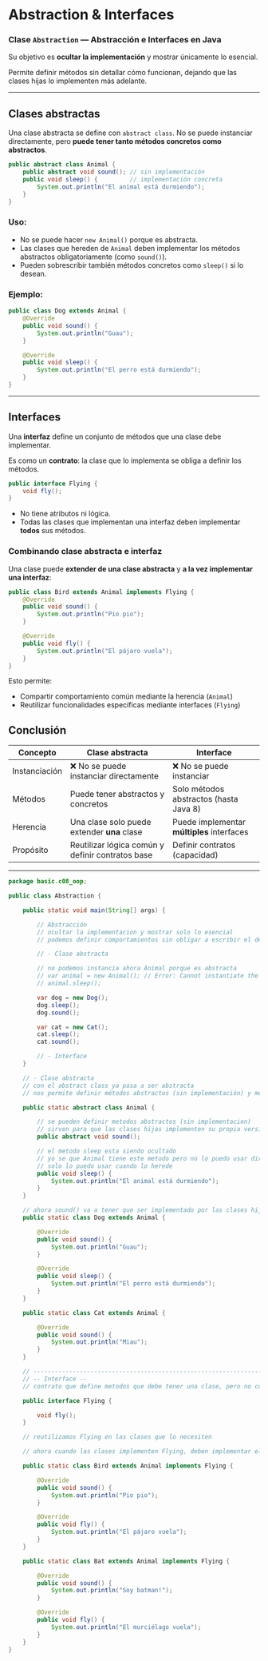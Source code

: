 # Abstraction & Interfaces

### Clase `Abstraction` — Abstracción e Interfaces en Java

Su objetivo es **ocultar la implementación** y mostrar únicamente lo esencial.

Permite definir métodos sin detallar cómo funcionan, dejando que las clases hijas lo implementen más adelante.

---

## Clases abstractas

Una clase abstracta se define con `abstract class`. No se puede instanciar directamente, pero **puede tener tanto métodos concretos como abstractos**.

```java
public abstract class Animal {
    public abstract void sound(); // sin implementación
    public void sleep() {         // implementación concreta
        System.out.println("El animal está durmiendo");
    }
}

```

### Uso:

- No se puede hacer `new Animal()` porque es abstracta.
- Las clases que hereden de `Animal` deben implementar los métodos abstractos obligatoriamente (como `sound()`).
- Pueden sobrescribir también métodos concretos como `sleep()` si lo desean.

### Ejemplo:

```java
public class Dog extends Animal {
    @Override
    public void sound() {
        System.out.println("Guau");
    }

    @Override
    public void sleep() {
        System.out.println("El perro está durmiendo");
    }
}

```

---

## Interfaces

Una **interfaz** define un conjunto de métodos que una clase debe implementar.

Es como un **contrato**: la clase que lo implementa se obliga a definir los métodos.

```java
public interface Flying {
    void fly();
}

```

- No tiene atributos ni lógica.
- Todas las clases que implementan una interfaz deben implementar **todos** sus métodos.

### Combinando clase abstracta e interfaz

Una clase puede **extender de una clase abstracta** y **a la vez implementar una interfaz**:

```java
public class Bird extends Animal implements Flying {
    @Override
    public void sound() {
        System.out.println("Pio pio");
    }

    @Override
    public void fly() {
        System.out.println("El pájaro vuela");
    }
}

```

Esto permite:

- Compartir comportamiento común mediante la herencia (`Animal`)
- Reutilizar funcionalidades específicas mediante interfaces (`Flying`)

## Conclusión

| Concepto | Clase abstracta | Interface |
| --- | --- | --- |
| Instanciación | ❌ No se puede instanciar directamente | ❌ No se puede instanciar |
| Métodos | Puede tener abstractos y concretos | Solo métodos abstractos (hasta Java 8) |
| Herencia | Una clase solo puede extender **una** clase | Puede implementar **múltiples** interfaces |
| Propósito | Reutilizar lógica común y definir contratos base | Definir contratos (capacidad) |

---

```java
package basic.c08_oop;

public class Abstraction {

    public static void main(String[] args) {

        // Abstracción
        // ocultar la implementacion y mostrar solo lo esencial
        // podemos definir comportamientos sin obligar a escribir el detalle de como funciona hasta que se necesite

        // - Clase abstracta

        // no podemos instancia ahora Animal porque es abstracta
        // var animal = new Animal(); // Error: Cannot instantiate the type Animal
        // animal.sleep();

        var dog = new Dog();
        dog.sleep();
        dog.sound();

        var cat = new Cat();
        cat.sleep();
        cat.sound();

        // - Interface
    }

    // - Clase abstracta
    // con el abstract class ya pasa a ser abstracta
    // nos permite definir métodos abstractos (sin implementación) y métodos concretos (con implementación)

    public static abstract class Animal {

        // se pueden definir metodos abstractos (sin implementacion)
        // sirven para que las clases hijas implementen su propia version, pero siempre extendiendo de la clase padre
        public abstract void sound();

        // el metodo sleep esta siendo ocultado
        // yo se que Animal tiene este metodo pero no lo puedo usar directamente
        // solo lo puedo usar cuando lo herede
        public void sleep() {
            System.out.println("El animal está durmiendo");
        }
    }

    // ahora sound() va a tener que ser implementado por las clases hijas obligatoriamente
    public static class Dog extends Animal {

        @Override
        public void sound() {
            System.out.println("Guau");
        }

        @Override
        public void sleep() {
            System.out.println("El perro está durmiendo");
        }
    }

    public static class Cat extends Animal {

        @Override
        public void sound() {
            System.out.println("Miau");
        }
    }

    // --------------------------------------------------------------------------------------------------
    // -- Interface --
    // contrato que define metodos que debe tener una clase, pero no como implementarlos

    public interface Flying {

        void fly();
    }

    // reutilizamos Flying en las clases que lo necesiten

    // ahora cuando las clases implementen Flying, deben implementar el metodo fly() obligatoriamente

    public static class Bird extends Animal implements Flying {

        @Override
        public void sound() {
            System.out.println("Pio pio");
        }

        @Override
        public void fly() {
            System.out.println("El pájaro vuela");
        }
    }

    public static class Bat extends Animal implements Flying {

        @Override
        public void sound() {
            System.out.println("Soy batman!");
        }

        @Override
        public void fly() {
            System.out.println("El murciélago vuela");
        }
    }
}

```